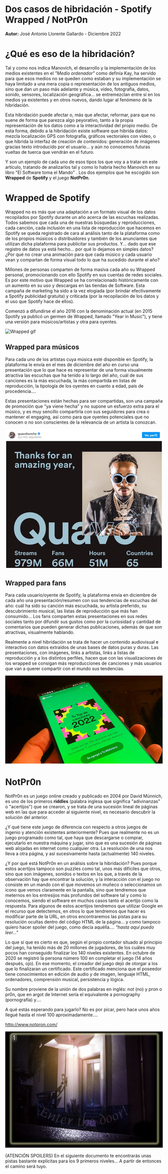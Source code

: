 # Dos casos de hibridación - Spotify Wrapped / NotPr0n

**Autor:** José Antonio Llorente Gallardo - Diciembre 2022 

# ¿Qué es eso de la hibridación?


Tal y como nos indica Manovich, el desarrollo y la implementación de los medios existentes en el *"Medio ordenador"* como definía Kay, ha servido para que esos medios no se queden como estaban y su implementación se haya limitado a una mera copia o representación de los antiguos medios, sino que dan un paso más adelante y música, vídeo, fotografía, datos, sonido, sensores, localización geográfica... se entremezclan entre sí en los medios ya existentes y en otros nuevos, dando lugar al fenómeno de la hibridación.

Esta hibridación puede afectar o, más que afectar, reformar, para que no suene de forma que parezca algo peyorativo, tanto a la propia representación de los datos como a la interactividad del propio medio. De esta forma, debido a la hibridación existe software que hibrida datos: mezcla localización GPS con fotografía, gráficos vectoriales con vídeo, o que hibrida la interfaz de creación de contenidos: generación de imágenes gracias texto introducido por el usuario... y  aún no conocemos futuras vueltas de tuerca que vendrán en el futuro.

Y son un ejemplo de cada uno de esos tipos los que voy a a tratar en este artículo, tratando de analizarlos tal y como lo habría hecho Manovich en su libro "El Software toma el Mando" . Los dos ejemplos que he escogido son **Wrapped** de **Spotify** y el juego **NotPr0n**. 

  




# Wrapped de Spotify

Wrapped no es más que una adaptación a un formato visual de los datos recopilados por Spotify durante un año acerca de las escuchas realizadas. Todos sabemos que cada una de nuestras búsquedas y reproducciones, cada canción, cada inclusión en una lista de reproducción que hacemos en Spotify se queda registrado de cara al análisis tanto de la plataforma como de los propios músicos o distribuidores y también de los anunciantes que utilizan dicha plataforma para publicitar sus productos. Y... dado que ese registro de datos ya está hecho... por qué lo dejamos en simples datos? ¿Por qué no crear una animación para que cada músico y cada usuario vean y compartan de forma visual todo lo que ha sucedido durante el año?

Millones de personas comparten de forma masiva cada año su Wrapped personal, promocionando con ello Spotify en sus cuentas de redes sociales. Es por este motivo que Wrapped se ha correlacionado históricamente con un aumento en su uso y descargas en las tiendas de Software. Esta campaña de marketing ha sido a la vez elogiada (por brindar efectivamente a Spotify publicidad gratuita) y criticada (por la recopilación de los datos y el uso que Spotify hace de ellos).


Comenzó a difundirse el año 2016 con la denominación actual (en 2015 Spotify ya publicó un germen de Wrapped, llamado "Year in Music"), y tiene una versión para músicos/artistas y otra para oyentes. 


![Wrapped gif](https://github.com/joellorente/PEC3_Manovich_Reloaded/blob/main/wrapped2.gif)

## Wrapped para músicos

Para cada uno de los artistas cuya música esté disponible en Spotify, la plataforma le envía en el mes de diciembre del año en curso una presentación que lo que hace es representar de una forma visualmente atractiva las escuchas que ha tenido a lo largo del año, cuál de sus canciones es la más escuchada, la más compartida en listas de reproducción, la tipología de los oyentes en cuanto a edad, país de procedencia....

Estas presentaciones están hechas para ser compartidas, son una campaña de promoción que "ya viene hecha" y no supone un esfuerzo extra para el músico, y es muy sencillo compartirla con sus seguidores para crea o mantener el engaging, así como para que oyentes potenciales que no conocen o no son conscientes de la relevancia de un artista la conozcan.

![Wrapped para Artistas](https://github.com/joellorente/PEC3_Manovich_Reloaded/blob/main/wrapped%20artists.jpg)

## Wrapped para fans

Para cada usuario/oyente de Spotify, la plataforma envía en diciembre de cada año una presentación/resumen con sus tendencias de escuchas del año: cuál ha sido su canción más escuchada, su artista preferido, su descubrimiento musical, las listas de reproducción que más han consumido... 
Los fans comparten estas presentaciones en sus redes sociales tanto por difundir sus gustos como por la curiosidad y cantidad de comentarios que pueden generar dichas publicaciones, además de que son atractivas, visualmente hablando.

Realmente a nivel hibridación se trata de hacer un  contenido audiovisual e interactivo con datos extraídos de unas bases de datos puras y duras. Las presentaciones, con imágenes, links a artistas, links a listas de reproducción y a los distintos perfiles, hacen que con las visualizaciones de los wrapped se consigan más reproducciones de canciones y más usuarios que van a querer compartir con el mundo sus tendencias.

![Wrapped para fans](https://github.com/joellorente/PEC3_Manovich_Reloaded/blob/main/wrapped%20fans.jpg)

# NotPr0n

NotPr0n es un juego online creado y publicado en 2004 por David Münnich, es uno de los primeros **riddles**   (palabra inglesa que significa "adivinanzas" o "acertijos") que se crearon, y se trata de una sucesión lineal de páginas web en las que para acceder al siguiente nivel, es necesario descubrir la solución del anterior. 

¿Y qué tiene este juego de diferencia con respecto a otros juegos de ingenio y atención existentes anteriormente? Pues que realmente no es un juego programado como tal, que haya que descargarse o comprar, ejecutarlo en nuestra máquina y jugar, sino que es una sucesión de páginas web alojadas en internet como cualquier otra. La resolución de una nos lleva a otra página, y así sucesivamente hasta (actualmente) 140 niveles. 

¿Y por qué está NotPr0n en un análisis sobre la hibridación? Pues porque estos acertijos tampoco son puzzles como tal, unos más difíciles que otros, sino que son imágenes, sonidos o textos en los que, a través de la observación hay que encontrar la solución, y la interacción con el juego no consiste en un mando con el que movemos un muñeco o seleccionamos un icono que vemos claramente en la pantalla, sino que tendremos que meternos en los entresijos más profundos del software tal y como lo conocemos, siendo el software en muchos casos tanto el acertijo como la respuesta. Para algunos de estos acertijos tendremos que utilizar Google en el recurso que detectemos, en otros lo que tendremos que hacer es modificar parte de la URL, en otros encontraremos las pistas para su resolución ocultas dentro del código HTML de la página... y como tampoco quiero hacer spoiler del juego, como decía aquélla.... *"hasta aquí puedo leer..."*

Lo que sí que es cierto es que, según el propio contador situado al principio del juego, ha tenido más de 20 millones de jugadores, de los cuáles muy pocos han conseguido finalizar los 140 niveles existentes. En octubre de 2020 se registró la persona número 100 en completar el juego (14 años después, ojo). En ese momento, el creador del juego dejó de otorgar a los que lo finalizaran un certificado. Este certificado menciona que el poseedor tiene conocimientos en edición de audio y de imagen, lenguaje HTML, ordenadores, comprensión musical, persistencia y lógica.

Su nombre proviene de la unión de dos palabras en inglés: not (no) y pron o pr0n, que en argot de Internet sería el equivalente a pornography (pornografía) y....

A qué estás esperando para jugarlo? No es por picar, pero hace unos años llegué hasta el nivel 100 aproximadamente....

http://www.notpron.com/

![NotPr0n nivel 1](https://github.com/joellorente/PEC3_Manovich_Reloaded/blob/main/Notpr0n%20level1.jpg)

(ATENCIÓN SPOILERS) En el siguiente documento te encontrarás unas pistas bastante explícitas para los 9 primeros niveles... A partir de entonces el camino será tuyo.


